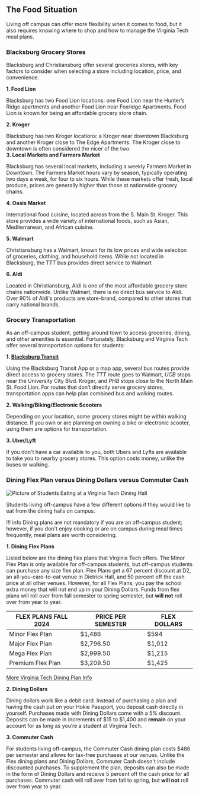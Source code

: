 ## The Food Situation
Living off campus can offer more flexibility when it comes to food, but it also requires knowing where to shop and how to manage the Virginia Tech meal plans. 
### Blacksburg Grocery Stores
Blacksburg and Christiansburg offer several groceries stores, with key factors to consider when selecting a store including location, price, and convenience.

**1. Food Lion**

Blacksburg has two Food Lion locations:  one Food Lion near the Hunter’s Ridge apartments and another Food Lion near Foxridge Apartments. Food Lion is known for being an affordable grocery store chain.  
    
**2. Kroger**

Blacksburg has two Kroger locations: a Kroger near downtown Blacksburg and another Kroger close to The Edge Apartments. The Kroger close to downtown is often considered the nicer of the two.      
**3. Local Markets and Farmers Market**

Blacksburg has several local markets, including a weekly Farmers Market in Downtown. The Farmers Market hours vary by season, typically operating two days a week, for four to six hours. While these markets offer fresh, local produce, prices are generally higher than those at nationwide grocery chains.

**4. Oasis Market**

International food cuisine, located across from the S. Main St. Kroger. This store provides a wide variety of international foods, such as Asian, Mediterranean, and African cuisine. 
    
**5. Walmart**

Christiansburg has a Walmart, known for its low prices and wide selection of groceries, clothing, and household items. While not located in Blacksburg, the TTT bus provides direct service to Walmart
    
**6. Aldi** 

Located in Christiansburg, Aldi is one of the most affordable grocery store chains nationwide. Unlike Walmart, there is no direct bus service to Aldi. Over 90% of Aldi's products are store-brand, compared to other stores that carry national brands. 
###  Grocery Transportation
As an off-campus student, getting around town to access groceries, dining, and other amenities is essential. Fortunately, Blacksburg and Virginia Tech offer several transportation options for students:

**1. [Blacksburg Transit](https://ridebt.org/)**

Using the Blacksburg Transit App or a map app, several bus routes provide direct access to grocery stores. The *TTT* route goes to Walmart, *UCB* stops near the University City Blvd. Kroger, and *PHB* stops close to the North Main St. Food Lion. For routes that don’t directly serve grocery stores, transportation apps can help plan combined bus and walking routes.

**2. Walking/Biking/Electronic Scooters**

Depending on your location, some grocery stores might be within walking distance. If you own or are planning on owning a bike or electronic scooter, using them are options for transportation.

**3. Uber/Lyft**

If you don't have a car available to you, both Ubers and Lyfts are available to take you to nearby grocery stores. This option costs money, unlike the buses or walking.
### Dining Flex Plan versus Dining Dollars versus Commuter Cash
![Picture of Students Eating at a Virginia Tech Dining Hall](https://hackmd.io/_uploads/ByQv9nGAyx.jpg)

Students living off-campus have a few different options if they would like to eat from the dining halls on campus.

!!! info 
    Dining plans are not mandatory if you are an off-campus student; however, if you don't enjoy cooking or are on campus during meal times frequently, meal plans are worth considering. 

**1. Dining Flex Plans**

Listed below are the dining flex plans that Virginia Tech offers. The Minor Flex Plan is only available for off-campus students, but off-campus students can purchase any size flex plan. Flex Plans get a 67 percent discount at D2, an all-you-care-to-eat venue in Dietrick Hall, and 50 percent off the cash price at all other venues. However, for all Flex Plans, you pay the school extra money that will not end up in your Dining Dollars. Funds from flex plans will roll over from fall semester to spring semester, but **will not** roll over from year to year.

| FLEX PLANS FALL 2024 | PRICE PER SEMESTER | FLEX DOLLARS |
| -------- | -------- | -------- |
| Minor Flex Plan    | $1,486     | $594     |
| Major Flex Plan     | $2,796.50     | $1,012     |
| Mega Flex Plan    | $2,999.50   | $1,215     |
| Premium Flex Plan    | $3,209.50     | $1,425    |

[More Virginia Tech Dining Plan Info](https://dining.vt.edu/plans_policies.html)


**2. Dining Dollars**

Dining dollars work like a debit card. Instead of purchasing a plan and having the cash put on your Hokie Passport, you deposit cash directly in yourself. Purchases made with Dining Dollars come with a 5% discount. Deposits can be made in increments of $15 to $1,400 and **remain** on your account for as long as you’re a student at Virginia Tech.

**3. Commuter Cash**

For students living off-campus, the Commuter Cash dining plan costs $486 per semester and allows for tax-free purchases at our venues. Unlike the Flex dining plans and Dining Dollars, Commuter Cash doesn't include discounted purchases. To supplement the plan, deposits can also be made in the form of Dining Dollars and receive 5 percent off the cash price for all purchases. Commuter cash will roll over from fall to spring, but **will not** roll over from year to year.
<br>